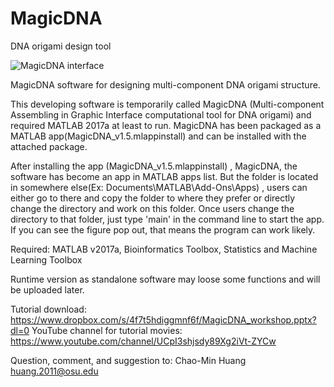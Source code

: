 # MagicDNA
DNA origami design tool

![MagicDNA interface](demo/AsssemblyTest.gif)


MagicDNA software for designing multi-component DNA origami structure.

This developing software is temporarily called MagicDNA (Multi-component Assembling in Graphic Interface computational tool for DNA origami) and required MATLAB 2017a at least to run. MagicDNA has been packaged as a MATLAB app(MagicDNA_v1.5.mlappinstall) and can be installed with the attached package.


After installing the app (MagicDNA_v1.5.mlappinstall) , MagicDNA, the software has become an app in MATLAB apps list. But the folder is located in somewhere else(Ex: Documents\MATLAB\Add-Ons\Apps) , users can either go to there and copy the folder to where they prefer or directly change the directory and work on this folder. Once users change the directory to that folder, just type 'main' in the command line to start the app. If you can see the figure pop out, that means the program can work likely. 

Required: MATLAB v2017a, Bioinformatics Toolbox, Statistics and Machine Learning Toolbox

Runtime version as standalone software may loose some functions and will be uploaded later.

Tutorial download: https://www.dropbox.com/s/4f7t5hdiggmnf6f/MagicDNA_workshop.pptx?dl=0 
YouTube channel for tutorial movies: https://www.youtube.com/channel/UCpI3shjsdy89Xg2iVt-ZYCw

Question, comment, and suggestion to:
Chao-Min Huang   
huang.2011@osu.edu



